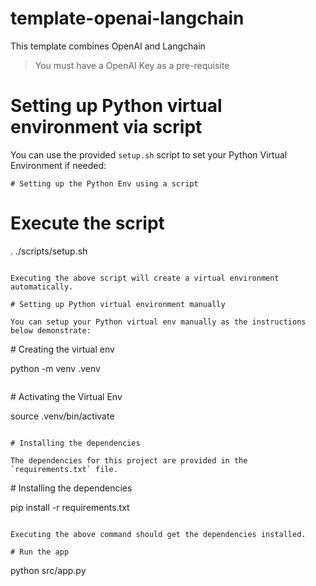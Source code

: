 # template-openai-langchain

This template combines OpenAI and Langchain

> You must have a OpenAI Key as a pre-requisite


# Setting up Python virtual environment via script

You can use the provided `setup.sh` script to set your Python Virtual Environment if needed:

```
# Setting up the Python Env using a script

```
# Execute the script
. ./scripts/setup.sh
```

Executing the above script will create a virtual environment automatically. 

# Setting up Python virtual environment manually

You can setup your Python virtual env manually as the instructions below demonstrate:
```
# Creating the virtual env

python -m venv .venv
```

```
# Activating the Virtual Env

source .venv/bin/activate
```

# Installing the dependencies

The dependencies for this project are provided in the `requirements.txt` file.

```
# Installing the dependencies

pip install -r requirements.txt
```

Executing the above command should get the dependencies installed. 

# Run the app

```
python src/app.py
```


